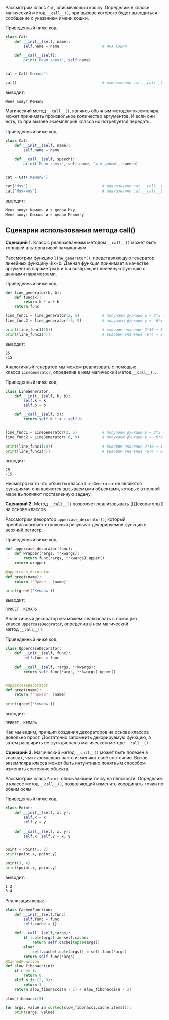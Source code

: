 Рассмотрим класс `Cat`, описывающий кошку. Определим в классе магический метод `__call__()`, при вызове которого будет выводиться сообщение с указанием имени кошки.

Приведенный ниже код:

```python
class Cat:
    def __init__(self, name):
        self.name = name                   # имя кошки

    def __call__(self):
        print('Меня зовут', self.name)


cat = Cat('Кемаль')

cat()                                      # равнозначно cat.__call__()
```

выводит:

```no-highlight
Меня зовут Кемаль
```

Магический метод `__call__()`, являясь обычным методом экземпляра, может принимать произвольное количество аргументов. И если они есть, то при вызове экземпляров класса их потребуется передать.

Приведенный ниже код:

```python
class Cat:
    def __init__(self, name):
        self.name = name

    def __call__(self, speech):
        print('Меня зовут', self.name, 'и я делаю', speech)


cat = Cat('Кемаль')

cat('Мяу')                                 # равнозначно cat.__call__('Мяу')
cat('Мяяяяяy')                             # равнозначно cat.__call__('Мяяяяяy')
```

выводит:

```python
Меня зовут Кемаль и я делаю Мяу
Меня зовут Кемаль и я делаю Мяяяяяy
```

## Сценарии использования метода __call__()

**Сценарий 1.** Класс с реализованным методом `__call__()` может быть хорошей альтернативой замыканиям.

Рассмотрим функцию `line_generator()`, представляющую генератор линейных функцийy=kx+b. Данная функция принимает в качестве аргументов параметры k и b и возвращает линейную функцию с данными параметрами.

Приведенный ниже код:

```python
def line_generator(k, b):
    def func(x):
        return k * x + b
    return func

line_func1 = line_generator(2, 5)          # получаем функцию y = 2*x + 5
line_func2 = line_generator(-6, 9)         # получаем функцию y = -6*x + 9

print(line_func1(10))                      # выводим значение 2*10 + 5 = 25
print(line_func2(4))                       # выводим значение -6*4 + 9 = -15
```

выводит:

```no-highlight
25
-15
```

Аналогичный генератор мы можем реализовать с помощью класса `LineGenerator`, определив в нем магический метод `__call__()`.

Приведенный ниже код:

```python
class LineGenerator:
    def __init__(self, k, b):
        self.k = k
        self.b = b

    def __call__(self, x):
        return self.k * x + self.b


line_func1 = LineGenerator(2, 5)           # получаем функцию y = 2*x + 5
line_func2 = LineGenerator(-6, 9)          # получаем функцию y = -6*x + 9

print(line_func1(10))                      # выводим значение 2*10 + 5 = 25
print(line_func2(4))                       # выводим значение -6*4 + 9 = -15
```

выводит:

```no-highlight
25
-15
```

Несмотря на то что объекты класса `LineGenerator` не являются функциями, они являются вызываемыми объектами, которые в полной мере выполняют поставленную задачу.

**Сценарий 2.** Метод `__call__()` позволяет реализовывать [[Декораторы]] на основе классов.

Рассмотрим декоратор `uppercase_decorator()`, который преобразовывает строковый результат декорируемой функции в верхний регистр.

Приведенный ниже код:

```python
def uppercase_decorator(func):
    def wrapper(*args, **kwargs):
        return func(*args, **kwargs).upper()
    return wrapper

@uppercase_decorator
def greet(name):
    return f'Привет, {name}'

print(greet('Кемаль'))
```

выводит:

```no-highlight
ПРИВЕТ, КЕМАЛЬ
```

Аналогичный декоратор мы можем реализовать с помощью класса `UppercaseDecorator`, определив в нем магический метод `__call__()`.

Приведенный ниже код:

```python
class UppercaseDecorator:
    def __init__(self, func):
        self.func = func
 
    def __call__(self, *args, **kwargs):
        return self.func(*args, **kwargs).upper()


@UppercaseDecorator
def greet(name):
    return f'Привет, {name}'

print(greet('Кемаль'))
```

выводит:

```no-highlight
ПРИВЕТ, КЕМАЛЬ
```

Как мы видим, принцип создания декораторов на основе классов довольно прост. Достаточно запомнить декорируемую функцию, а затем расширить ее функционал в магическом методе `__call__()`.

**Сценарий 3.** Магический метод `__call__()` может быть полезен в классах, чьи экземпляры часто изменяют своё состояние. Вызов экземпляра класса может быть интуитивно понятным способом изменить состояние объекта.

Рассмотрим класс `Point`, описывающий точку на плоскости. Определим в классе метод `__call__()`, позволяющий изменять координаты точки по обеим осям.

Приведенный ниже код:

```python
class Point:
    def __init__(self, x, y):
        self.x = x
        self.y = y

    def __call__(self, x, y):
        self.x, self.y = x, y


point = Point(1, 2)
print(point.x, point.y)

point(3, 4)
print(point.x, point.y)
```

выводит:

```no-highlight
1 2
3 4
```

Реализация кеша:
```py
class CachedFunction:
    def __init__(self,func):
        self.func = func
        self.cache = {}
        
    def __call__(self,*args):
        if tuple(args) in self.cache:
            return self.cache[tuple(args)]
        else:
            self.cache[tuple(args)] = self.func(*args)
        return self.func(*args)
@CachedFunction
def slow_fibonacci(n):
    if n == 1:
        return 0
    elif n in (2, 3):
        return 1
    return slow_fibonacci(n - 1) + slow_fibonacci(n - 2)
    
slow_fibonacci(5)

for args, value in sorted(slow_fibonacci.cache.items()):
    print(args, value)
```